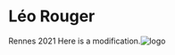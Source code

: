 # Léo Rouger
Rennes 2021
Here is a modification.![logo](https://intranet.univ-rennes2.fr/sites/default/files/resize/UHB/SERVICE-COMMUNICATION/logor2-noir-150x147.png)
